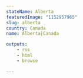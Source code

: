 ```yaml
---
stateName: Alberta
featuredImage: "1152957965"
slug: alberta
country: Canada
name: Alberta|Canada

outputs:
    - rss
    - html
    - browse

---
```

